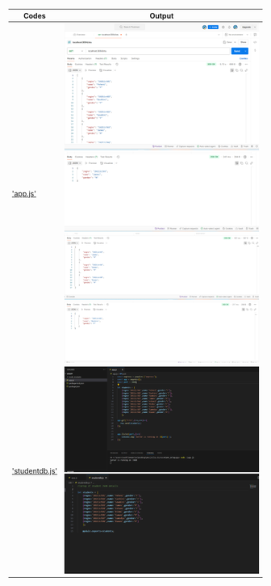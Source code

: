 | Codes | Output |
|-------|--------|
|['app.js'](./Codes/app.js)|![01.png](./Output/01.png)![02.png](./Output/02.png)![03.png](./Output/03.png)![04.png](./Output/04.png)|
|['studentdb.js'](./Codes/studentdb.js)|![1.png](./Output/1.png)![2.png](./Output/2.png)|
